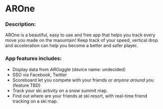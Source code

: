 # AROne


### Description:
AROne is a beautiful, easy to use and free app that helps you track every move you made on the maountain!
Keep track of your speed, vertical drop and acceleration can help you become a better and safer player.

### App features includes:

* Display data from *ARGoggle* (device name: undecided)
* SSO via Facebook, Twitter
* Scoreboard let you compete with your friends *or anyone around you* (feature TBD)
* Track your ski activity on a snow summit map.  
* Find out where are your friends at ski resort, with real-time friend tracking on a ski map.
